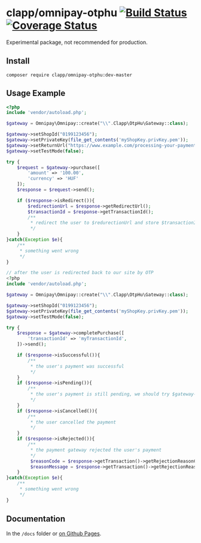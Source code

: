 clapp/omnipay-otphu [![Build Status](https://travis-ci.org/clappcom/omnipay-otphu.svg?branch=master)](https://travis-ci.org/clappcom/omnipay-otphu) [![Coverage Status](https://coveralls.io/repos/github/clappcom/omnipay-otphu/badge.svg)](https://coveralls.io/github/clappcom/omnipay-otphu)
===

Experimental package, not recommended for production.

Install
---

```
composer require clapp/omnipay-otphu:dev-master
```

Usage Example
---

```php
<?php
include 'vendor/autoload.php';

$gateway = Omnipay\Omnipay::create("\\".Clapp\OtpHu\Gateway::class);

$gateway->setShopId("0199123456");
$gateway->setPrivateKey(file_get_contents('myShopKey.privKey.pem'));
$gateway->setReturnUrl("https://www.example.com/processing-your-payment");
$gateway->setTestMode(false);

try {
    $request = $gateway->purchase([
        'amount' => '100.00',
        'currency' => 'HUF'
    ]);
    $response = $request->send();

    if ($response->isRedirect()){
        $redirectionUrl = $response->getRedirectUrl();
        $transactionId = $response->getTransactionId();
        /**
         * redirect the user to $redurectionUrl and store $transactionId for later use
         */
    }
}catch(Exception $e){
    /**
     * something went wrong
     */
}
```

```php
// after the user is redirected back to our site by OTP
<?php
include 'vendor/autoload.php';

$gateway = Omnipay\Omnipay::create("\\".Clapp\OtpHu\Gateway::class);

$gateway->setShopId("0199123456");
$gateway->setPrivateKey(file_get_contents('myShopKey.privKey.pem'));
$gateway->setTestMode(false);

try {
    $response = $gateway->completePurchase([
        'transactionId' => 'myTransactionId',
    ])->send();

    if ($response->isSuccessful()){
        /**
         * the user's payment was successful
         */
    }
    if ($response->isPending()){
        /**
         * the user's payment is still pending, we should try $gateway->completePurchase() later
         */
    }
    if ($response->isCancelled()){
        /**
         * the user cancelled the payment
         */
    }
    if ($response->isRejected()){
        /**
         * the payment gateway rejected the user's payment
         */
         $reasonCode = $response->getTransaction()->getRejectionReasonCode(); //OTP's error code string
         $reasonMessage = $response->getTransaction()->getRejectionReasonMessage(); //human readable string
    }
}catch(Exception $e){
    /**
     * something went wrong
     */
}
```

Documentation
---

In the `/docs` folder or [on Github Pages](https://clappcom.github.io/omnipay-otphu/namespaces/Clapp.OtpHu.html).
